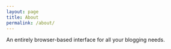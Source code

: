 ```yaml
---
layout: page
title: About
permalink: /about/
---
```


An entirely browser-based interface for all your blogging needs.
